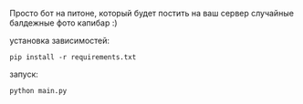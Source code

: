 Просто бот на питоне, который будет постить на ваш сервер случайные балдежные фото капибар :)

установка зависимостей:

`pip install -r requirements.txt`

запуск:

`python main.py`
